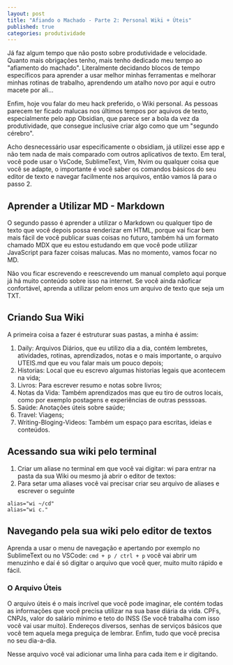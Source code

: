 ```yaml
---
layout: post
title: "Afiando o Machado - Parte 2: Personal Wiki + Úteis"
published: true
categories: produtividade
---
```


Já faz algum tempo que não posto sobre produtividade e velocidade. Quanto mais obrigações tenho, mais tenho dedicado meu tempo ao "afiamento do machado". Literalmente decidando blocos de tempo específicos para aprender a usar melhor minhas ferramentas e melhorar minhas rotinas de trabalho, aprendendo um atalho novo por aqui e outro macete por ali... 

Enfim, hoje vou falar do meu hack preferido, o Wiki personal. As pessoas parecem ter ficado malucas nos últimos tempos por aquivos de texto, especialmente pelo app Obsidian, que parece ser a bola da vez da produtividade, que consegue inclusive criar algo como que um "segundo cérebro". 

Acho desnecessário usar especificamente o obsidiam, já utilizei esse app e não tem nada de mais comparado com outros aplicativos de texto. Em teral, você pode usar o VsCode, SublimeText, Vim, Nvim ou qualquer coisa que você se adapte, o importante é você saber os comandos básicos do seu editor de texto e navegar facilmente nos arquivos, então vamos lá para o passo 2. 

## Aprender a Utilizar MD - Markdown 
O segundo passo é aprender a utilizar o Markdown ou qualquer tipo de texto que você depois possa renderizar em HTML, porque vai ficar bem mais fácil de você publicar suas coisas no futuro, também há um formato chamado MDX que eu estou estudando em que você pode utilizar JavaScript para fazer coisas malucas. Mas no momento, vamos focar no MD. 

Não vou ficar escrevendo e reescrevendo um manual completo aqui porque já há muito conteúdo sobre isso na internet. Se você ainda nãoficar confortável, aprenda a utilizar pelom enos um arquivo de texto que seja um TXT. 

## Criando Sua Wiki 
A primeira coisa a fazer é estruturar suas pastas, a minha é assim: 

1. Daily: Arquivos Diários, que eu utilizo dia a dia, contém lembretes, atividades, rotinas, aprendizados, notas e o mais importante, o arquivo UTEIS.md que eu vou falar mais um pouco depois;
2. Historias: Local que eu escrevo algumas historias legais que acontecem na vida;
3. Livros: Para escrever resumo e notas sobre livros;
4. Notas da Vida: Também aprendizados mas que eu tiro de outros locais, como por exemplo postagens e experiências de outras pesssoas.
5. Saúde: Anotações úteis sobre saúde; 
6. Travel: Viagens; 
7. Writing-Bloging-Videos: Também um espaço para escritas, ideias e conteúdos.

## Acessando sua wiki pelo terminal 
1. Criar um aliase no terminal em que você vai digitar: wi para entrar na pasta da sua Wiki ou mesmo já abrir o editor de textos: 
2. Para setar uma aliases você vai precisar criar seu arquivo de aliases e escrever o seguinte 

```shell 
alias="wi ~/cd"
alias="wi c."
```

## Navegando pela sua wiki pelo editor de textos
Aprenda a usar o menu de navegação e apertando por exemplo no SublimeText ou no VSCode: `cmd + p / ctrl + p` você vai abrir um menuzinho e daí é só digitar o arquivo que você quer, muito muito rápido e fácil. 

### O Arquivo Úteis
O arquivo úteis é o mais incrível que você pode imaginar, ele contém todas as informações que você precisa utilizar na sua base diária da vida. CPFs, CNPJs, valor do salário mínimo e teto do INSS (Se você trabalha com isso você vai usar muito). Endereços diversos, senhas de serviços básicos que você tem aquela mega preguiça de lembrar. Enfim, tudo que você precisa no seu dia-a-dia. 

Nesse arquivo você vai adicionar uma linha para cada item e ir digitando. 

